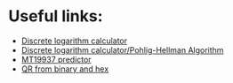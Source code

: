 # Useful links:

- [Discrete logarithm calculator](https://www.alpertron.com.ar/DILOG.HTM)
- [Discrete logarithm calculator/Pohlig-Hellman Algorithm](https://case.edu/artsci/math/singer/Sage3/pohlig-hellman.html)
- [MT19937 predictor](https://github.com/kmyk/mersenne-twister-predictor)
- [QR from binary and hex](https://bahamas10.github.io/binary-to-qrcode/)
